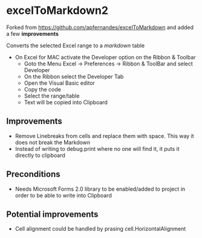# excelToMarkdown2

Forked from https://github.com/apfernandes/excelToMarkdown and added a few **improvements**

Converts the selected Excel range to a _markdown_ table

* On Excel for MAC activate the Developer option on the Ribbon & Toolbar
  * Goto the Menu Excel -> Preferences -> Ribbon & ToolBar and select Developer
  * On the Ribbon select the Developer Tab
  * Open the Visual Basic editor
  * Copy the code
  * Select the range/table
  * Text will be copied into Clipboard

## Improvements

* Remove Linebreaks from cells and replace them with space. This way it does not break the Markdown
* Instead of writing to debug.print where no one will find it, it puts it directly to clipboard

## Preconditions

  * Needs Microsoft Forms 2.0 library to be enabled/added to project in order to be able to write into Clipboard

## Potential improvements

* Cell alignment could be handled by prasing cell.HorizontalAlignment 
